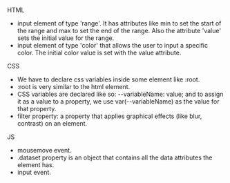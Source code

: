 HTML
  - input element of type 'range'. It has attributes like min to set the start of the range
  and max to set the end of the range.
  Also the attribute 'value' sets the initial value for the range.
  - input element of type 'color' that allows the user to input a specific color.
  The initial color value is set with the value attribute.

CSS
  - We have to declare css variables inside some element like :root.
  - :root is very similar to the html element.
  - CSS variables are declared like so: --variableName: value; and to assign it as a 
  value to a property, we use var(--variableName) as the value for that property.
  - filter property: a property that applies graphical effects (like blur, contrast)
  on an element.

JS
  - mousemove event.
  - .dataset property is an object that contains all the data attributes the element has.
  - input event.